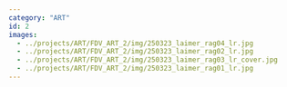 ```yaml
---
category: "ART"
id: 2
images:
  - ../projects/ART/FDV_ART_2/img/250323_laimer_rag04_lr.jpg
  - ../projects/ART/FDV_ART_2/img/250323_laimer_rag02_lr.jpg
  - ../projects/ART/FDV_ART_2/img/250323_laimer_rag03_lr_cover.jpg
  - ../projects/ART/FDV_ART_2/img/250323_laimer_rag01_lr.jpg
---
```

